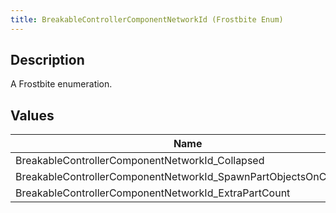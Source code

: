 ```yaml
---
title: BreakableControllerComponentNetworkId (Frostbite Enum)
---
```

## Description

A Frostbite enumeration.

## Values

| Name                                                              | Value | Description |
| ----------------------------------------------------------------- | ----- | ----------- |
| BreakableControllerComponentNetworkId\_Collapsed                  | 0     |             |
| BreakableControllerComponentNetworkId\_SpawnPartObjectsOnCollapse | 1     |             |
| BreakableControllerComponentNetworkId\_ExtraPartCount             | 2     |             |
